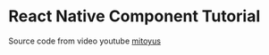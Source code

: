 # React Native Component Tutorial

Source code from video youtube [mitoyus](https://www.youtube.com/@mitoyus)
